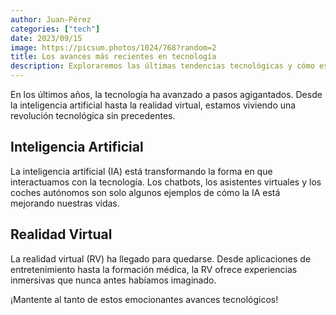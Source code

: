 ```yaml
---
author: Juan-Pérez
categories: ["tech"]
date: 2023/09/15
image: https://picsum.photos/1024/768?random=2
title: Los avances más recientes en tecnología
description: Exploraremos las últimas tendencias tecnológicas y cómo están impactando nuestras vidas.
---
```


En los últimos años, la tecnología ha avanzado a pasos agigantados. Desde la inteligencia artificial hasta la realidad virtual, estamos viviendo una revolución tecnológica sin precedentes.

## Inteligencia Artificial

La inteligencia artificial (IA) está transformando la forma en que interactuamos con la tecnología. Los chatbots, los asistentes virtuales y los coches autónomos son solo algunos ejemplos de cómo la IA está mejorando nuestras vidas.

## Realidad Virtual

La realidad virtual (RV) ha llegado para quedarse. Desde aplicaciones de entretenimiento hasta la formación médica, la RV ofrece experiencias inmersivas que nunca antes habíamos imaginado.

¡Mantente al tanto de estos emocionantes avances tecnológicos!
